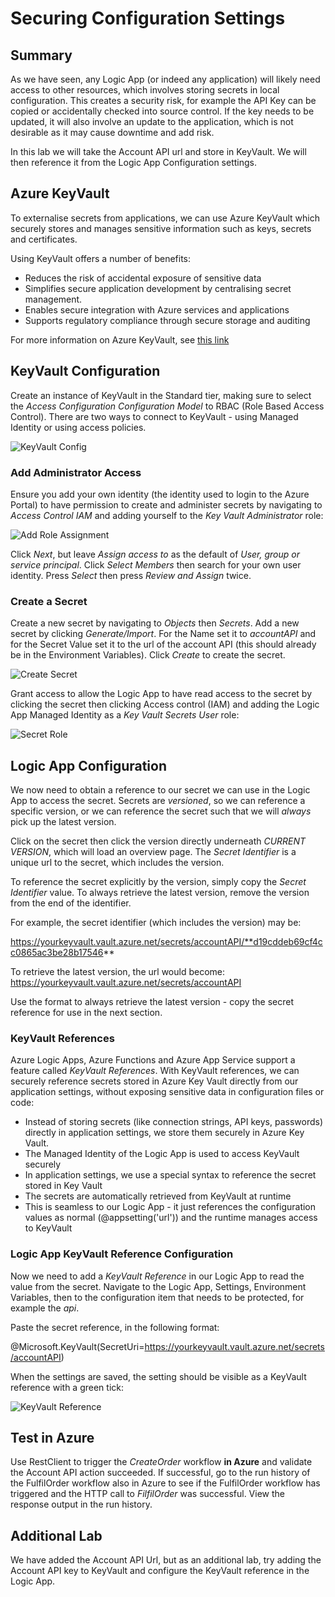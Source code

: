 # Securing Configuration Settings

## Summary

As we have seen, any Logic App (or indeed any application) will likely need access to other resources, which involves storing secrets in local configuration. This creates a security risk, for example the API Key can be copied or accidentally checked into source control. If the key needs to be updated, it will also involve an update to the application, which is not desirable as it may cause downtime and add risk.

In this lab we will take the Account API url and store in KeyVault. We will then reference it from the Logic App Configuration settings.

## Azure KeyVault

To externalise secrets from applications, we can use Azure KeyVault which securely stores and manages sensitive information such as keys, secrets and certificates.

Using KeyVault offers a number of benefits:

- Reduces the risk of accidental exposure of sensitive data
- Simplifies secure application development by centralising secret management.
- Enables secure integration with Azure services and applications
- Supports regulatory compliance through secure storage and auditing

For more information on Azure KeyVault, see [this link](https://azure.microsoft.com/en-us/products/key-vault/?msockid=114eea6dcb5c6b2c1bc7ffb2ca756a0a)

## KeyVault Configuration

Create an instance of KeyVault in the Standard tier, making sure to select the *Access Configuration Configuration Model* to RBAC (Role Based Access Control). There are two ways to connect to KeyVault - using Managed Identity or using access policies.

![KeyVault Config](<images/Keyvault Access Configuration.png>)

### Add Administrator Access
Ensure you add your own identity (the identity used to login to the Azure Portal) to have permission to create and administer secrets by navigating to *Access Control IAM* and adding yourself to the *Key Vault Administrator* role:

![Add Role Assignment](<images/KeyVault - Add Role Assignment.png>)

Click *Next*, but leave *Assign access to* as the default of *User, group or service principal*. Click *Select Members* then search for your own user identity. Press *Select* then press *Review and Assign* twice.

### Create a Secret
Create a new secret by navigating to *Objects* then *Secrets*. Add a new secret by clicking *Generate/Import*. For the Name set it to *accountAPI* and for the Secret Value set it to the url of the account API (this should already be in the Environment Variables). Click *Create* to create the secret.

![Create Secret](<images/KeyVault - Create Secret.png>)

Grant access to allow the Logic App to have read access to the secret by clicking the secret then clicking Access control (IAM) and adding the Logic App Managed Identity as a *Key Vault Secrets User* role:

![Secret Role](<images/KeyVault - Add Role Assingment Secret.png>)

## Logic App Configuration
We now need to obtain a reference to our secret we can use in the Logic App to access the secret. Secrets are *versioned*, so we can reference a specific version, or we can reference the secret such that we will *always* pick up the latest version.

Click on the secret then click the version directly underneath *CURRENT VERSION*, which will load an overview page. The *Secret Identifier* is a unique url to the secret, which includes the version.

To reference the secret explicitly by the version, simply copy the *Secret Identifier* value. To always retrieve the latest version, remove the version from the end of the identifier.

For example, the secret identifier (which includes the version) may be:

https://yourkeyvault.vault.azure.net/secrets/accountAPI/**d19cddeb69cf4cc0865ac3be28b17546**

To retrieve the latest version, the url would become:
https://yourkeyvault.vault.azure.net/secrets/accountAPI

Use the format to always retrieve the latest version - copy the secret reference for use in the next section.


### KeyVault References

Azure Logic Apps, Azure Functions and Azure App Service support a feature called *KeyVault References*. With KeyVault references, we can securely reference secrets stored in Azure Key Vault directly from our application settings, without exposing sensitive data in configuration files or code:

- Instead of storing secrets (like connection strings, API keys, passwords) directly in application settings, we store them securely in Azure Key Vault.
- The Managed Identity of the Logic App is used to access KeyVault securely
- In application settings, we use a special syntax to reference the secret stored in Key Vault
- The secrets are automatically retrieved from KeyVault at runtime
- This is seamless to our Logic App - it just references the configuration values as normal (@appsetting('url')) and the runtime manages access to KeyVault

### Logic App KeyVault Reference Configuration

Now we need to add a *KeyVault Reference* in our Logic App to read the value from the secret. Navigate to the Logic App, Settings, Environment Variables, then to the configuration item that needs to be protected, for example the *api*.

Paste the secret reference, in the following format:

@Microsoft.KeyVault(SecretUri=https://yourkeyvault.vault.azure.net/secrets/accountAPI)

When the settings are saved, the setting should be visible as a KeyVault reference with a green tick:

![KeyVault Reference](<images/Logic App - KeyVault Reference.png>)

## Test in Azure

Use RestClient to trigger the *CreateOrder* workflow **in Azure** and validate the Account API  action succeeded. If successful, go to the run history of the FulfilOrder workflow also in Azure to see if the FulfilOrder workflow has triggered and the HTTP call to *FilfilOrder* was successful. View the response output in the run history.

## Additional Lab

We have added the Account API Url, but as an additional lab, try adding the Account API key to KeyVault and configure the KeyVault reference in the Logic App.

